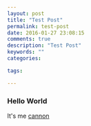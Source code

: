 ```yaml
---
layout: post
title: "Test Post"
permalink: test-post
date: 2016-01-27 23:08:15
comments: true
description: "Test Post"
keywords: ""
categories:

tags:

---
```


### Hello World

It's me [cannon](http://github.com/cannon10100)
